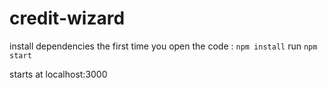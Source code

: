 # credit-wizard

install dependencies the first time you open the code : `npm install`
run `npm start`

starts at localhost:3000
